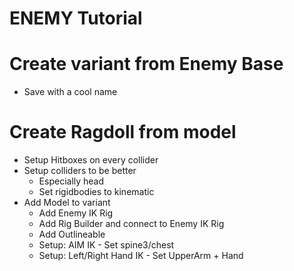 # ENEMY Tutorial

# Create variant from Enemy Base
  * Save with a cool name
# Create Ragdoll from model
  * Setup Hitboxes on every collider
  * Setup colliders to be better
    * Especially head
    * Set rigidbodies to kinematic
  * Add Model to variant
    * Add Enemy IK Rig
    * Add Rig Builder and connect to Enemy IK Rig
    * Add Outlineable
    * Setup: AIM IK - Set spine3/chest
    * Setup: Left/Right Hand IK - Set UpperArm + Hand
    